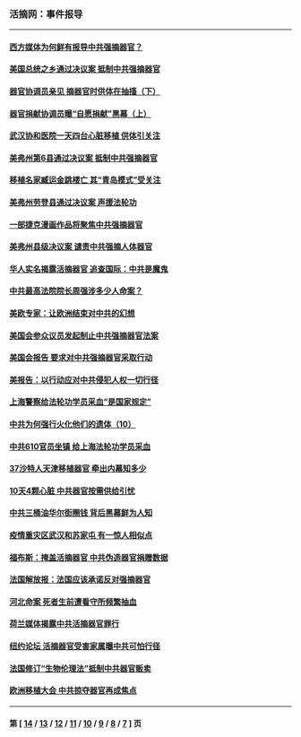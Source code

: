 ### 活摘网：事件报导
---
#### [西方媒体为何鲜有报导中共强摘器官？](../../pages/nf5877/n12932034.md?05230430) 
#### [美国总统之乡通过决议案 抵制中共强摘器官](../../pages/nf5877/n12908242.md?05230430) 
#### [器官协调员亲见 摘器官时供体在抽搐（下）](../../pages/nf5877/n12898622.md?05230430) 
#### [器官捐献协调员曝“自愿捐献”黑幕（上）](../../pages/nf5877/n12878830.md?05230430) 
#### [武汉协和医院一天四台心脏移植 供体引关注](../../pages/nf5877/n12863175.md?05230430) 
#### [美弗州第6县通过决议案 抵制中共强摘器官](../../pages/nf5877/n12805218.md?05230430) 
#### [移植名家臧运金跳楼亡 其“青岛模式”受关注](../../pages/nf5877/n12803746.md?05230430) 
#### [美弗州劳登县通过决议案 声援法轮功](../../pages/nf5877/n12785715.md?05230430) 
#### [一部捷克漫画作品将聚焦中共强摘器官](../../pages/nf5877/n12785954.md?05230430) 
#### [美弗州县级决议案 谴责中共强摘人体器官](../../pages/nf5877/n12721290.md?05230430) 
#### [华人实名揭露活摘器官 追查国际：中共是魔鬼](../../pages/nf5877/n12691724.md?05230430) 
#### [中共最高法院院长周强涉多少人命案？](../../pages/nf5877/n12678074.md?05230430) 
#### [美欧专家：让欧洲结束对中共的幻想](../../pages/nf5877/n12652921.md?05230430) 
#### [美国会参众议员发起制止中共强摘器官法案](../../pages/nf5877/n12627668.md?05230430) 
#### [美国会报告 要求对中共强摘器官采取行动](../../pages/nf5877/n12448233.md?05230430) 
#### [美报告：以行动应对中共侵犯人权一切行径](../../pages/nf5877/n12443204.md?05230430) 
#### [上海警察给法轮功学员采血“是国家规定”](../../pages/nf5877/n12371027.md?05230430) 
#### [中共为何强行火化他们的遗体（10）](../../pages/nf5877/n12352363.md?05230430) 
#### [中共610官员坐镇 给上海法轮功学员采血](../../pages/nf5877/n12350295.md?05230430) 
#### [37沙特人天津移植器官 牵出内幕知多少](../../pages/nf5877/n12338586.md?05230430) 
#### [10天4颗心脏 中共器官按需供给引忧](../../pages/nf5877/n12326366.md?05230430) 
#### [中共三桶油华尔街圈钱 背后黑幕鲜为人知](../../pages/nf5877/n12249199.md?05230430) 
#### [疫情重灾区武汉和苏家屯 有一惊人相似点](../../pages/nf5877/n12150824.md?05230430) 
#### [福布斯：掩盖活摘器官 中共伪造器官捐赠数据](../../pages/nf5877/n11669316.md?05230430) 
#### [法国解放报：法国应该承诺反对强摘器官](../../pages/nf5877/n11597772.md?05230430) 
#### [河北命案 死者生前遭看守所频繁抽血](../../pages/nf5877/n11594995.md?05230430) 
#### [荷兰媒体揭露中共活摘器官罪行](../../pages/nf5877/n11574020.md?05230430) 
#### [纽约论坛 活摘器官受害家属曝中共可怕行径](../../pages/nf5877/n11547913.md?05230430) 
#### [法国修订“生物伦理法”抵制中共器官贩卖](../../pages/nf5877/n11545564.md?05230430) 
#### [欧洲移植大会 中共掠夺器官再成焦点](../../pages/nf5877/n11538883.md?05230430) 

---
#### 第 [ [14](./14.md?05230430) / [13](./13.md?05230430) / [12](./12.md?05230430) / [11](./11.md?05230430) / [10](./10.md?05230430) / [9](./9.md?05230430) / [8](./8.md?05230430) / [7](./7.md?05230430) ] 页
